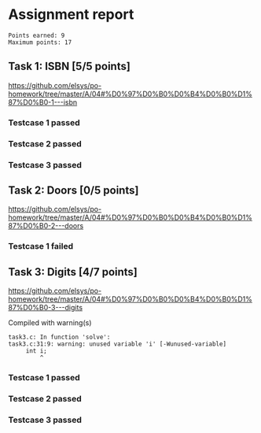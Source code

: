 # Assignment report
```
Points earned: 9
Maximum points: 17
```

## Task 1: ISBN [5/5 points]
https://github.com/elsys/po-homework/tree/master/A/04#%D0%97%D0%B0%D0%B4%D0%B0%D1%87%D0%B0-1---isbn

### Testcase 1 passed
### Testcase 2 passed
### Testcase 3 passed

## Task 2: Doors [0/5 points]
https://github.com/elsys/po-homework/tree/master/A/04#%D0%97%D0%B0%D0%B4%D0%B0%D1%87%D0%B0-2---doors

### Testcase 1 failed

## Task 3: Digits [4/7 points]
https://github.com/elsys/po-homework/tree/master/A/04#%D0%97%D0%B0%D0%B4%D0%B0%D1%87%D0%B0-3---digits

Compiled with warning(s)
```
task3.c: In function 'solve':
task3.c:31:9: warning: unused variable 'i' [-Wunused-variable]
     int i;
         ^

```
### Testcase 1 passed
### Testcase 2 passed
### Testcase 3 passed
